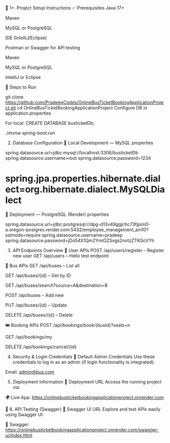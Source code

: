 🧰 1+. Project Setup Instructions
✅ Prerequisites
Java 17+

Maven

MySQL or PostgreSQL

IDE (IntelliJ/Eclipse)

Postman or Swagger for API testing

Maven

MySQL or PostgreSQL

IntelliJ or Eclipse

🔧 Steps to Run

git clone https://github.com/PradeepCodes/OnlineBusTicketBookingApplicationProject.git
cd OnlineBusTicketBookingApplicationProject
Configure DB in application.properties

For local: CREATE DATABASE busticketDb;

./mvnw spring-boot:run


2. Database Configuration
🔧 Local Development — MySQL
properties

spring.datasource.url=jdbc:mysql://localhost:3306/busticketDb
spring.datasource.username=root
spring.datasource.password=1234
# spring.jpa.properties.hibernate.dialect=org.hibernate.dialect.MySQLDialect
🚀 Deployment — PostgreSQL (Render)
properties

spring.datasource.url=jdbc:postgresql://dpg-d13v49ggjchc73fjpim0-a.oregon-postgres.render.com:5432/employee_management_am10?sslmode=require
spring.datasource.username=pradeep
spring.datasource.password=jDo54X1Qm2YmiOZSvgs2nvtzZTKGcVYh

3. API Endpoints Overview
👤 User APIs
POST /api/users/register – Register new user
GET /api/users – Hello test endpoint

🚌 Bus APIs
GET /api/buses – List all

GET /api/buses/{id} – Get by ID

GET /api/buses/search?source=A&destination=B

POST /api/buses – Add new

PUT /api/buses/{id} – Update

DELETE /api/buses/{id} – Delete

🎟️ Booking APIs
POST /api/bookings/book/{busId}?seats=n

GET /api/bookings/my

DELETE /api/bookings/cancel/{id}


4. Security & Login Credentials
🔑 Default Admin Credentials
Use these credentials to log in as an admin (if login functionality is integrated):

Email: admin@bus.com

5. Deployment Information
🔗 Deployment URL
Access the running project via:

🌍 Live App:
https://onlinebusticketbookingapplicationproject.onrender.com

📘 6. API Testing (Swagger)
🔗 Swagger UI URL
Explore and test APIs easily using Swagger UI:

📄 Swagger:
https://onlinebusticketbookingapplicationproject.onrender.com/swagger-ui/index.html

